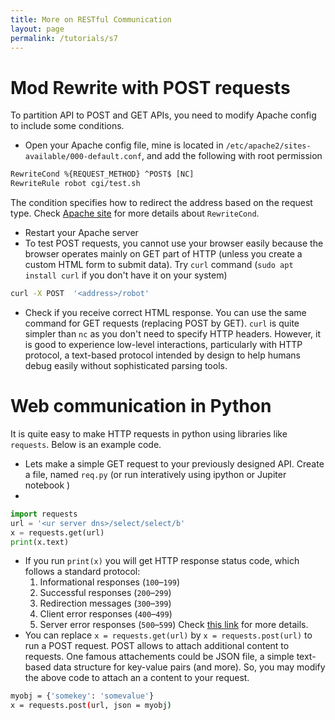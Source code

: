 ```yaml
---
title: More on RESTful Communication
layout: page
permalink: /tutorials/s7
---
```



# Mod Rewrite with POST requests
To partition API to POST and GET APIs, you need to modify Apache config to include some conditions.
* Open your Apache config file, mine is located in `/etc/apache2/sites-available/000-default.conf`, and add the following with root permission
```xml
RewriteCond %{REQUEST_METHOD} ^POST$ [NC]
RewriteRule robot cgi/test.sh
``` 
The condition specifies how to redirect the address based on the request type. Check [Apache site](https://httpd.apache.org/docs/current/mod/mod_rewrite.html) for more details about `RewriteCond`. 
* Restart your Apache server
* To test POST requests, you cannot use your browser easily because the browser operates mainly on GET part of HTTP (unless you create a custom HTML form to submit data). Try `curl` command (`sudo apt install curl` if you don't have it on your system)
```bash
curl -X POST  '<address>/robot'
```
* Check if you receive correct HTML response. You can use the same command for GET requests (replacing POST by GET). `curl` is quite simpler than `nc` as you don't need to specify HTTP headers. However, it is good to experience low-level interactions, particularly with HTTP protocol, a text-based protocol intended by design to help humans debug easily without sophisticated parsing tools.






# Web communication in Python
It is quite easy to make HTTP requests in python using libraries like `requests`. Below is an example code.
* Lets make a simple GET request to your previously designed API. Create a file, named `req.py`  (or run interatively using ipython or Jupiter notebook )
* 
```python
import requests
url = '<ur server dns>/select/select/b'
x = requests.get(url)
print(x.text)
```

* If you run `print(x)` you will get HTTP response status code, which follows a standard protocol:
    1.  Informational responses (`100`–`199`)
    2.  Successful responses (`200`–`299`)
    3.  Redirection messages (`300`–`399`)
    4.  Client error responses (`400`–`499`)
    5.  Server error responses (`500`–`599`)
    Check [this link](https://developer.mozilla.org/en-US/docs/Web/HTTP/Status#information_responses) for more details.
* You can replace `x = requests.get(url)` by `x = requests.post(url)` to run a POST request.  POST allows to attach additional content to requests. One famous attachements could be JSON file, a simple text-based data structure for key-value pairs (and more). So, you may modify the above code to attach an a content to your request.
```bash
myobj = {'somekey': 'somevalue'}
x = requests.post(url, json = myobj)
```
